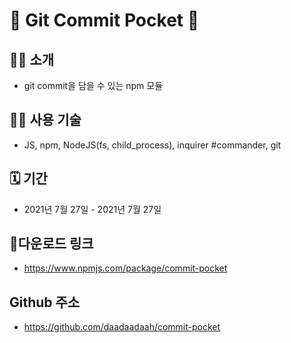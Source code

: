 # 🎁 Git Commit Pocket 🎁
## 🙇‍♀️ 소개
- git commit을 담을 수 있는 npm 모듈

## 👩‍💻 사용 기술
- JS, npm, NodeJS(fs, child_process), inquirer #commander, git

## 🗓️ 기간
- 2021년 7월 27일 - 2021년 7월 27일

## 다운로드 링크
- https://www.npmjs.com/package/commit-pocket

## Github 주소
- https://github.com/daadaadaah/commit-pocket
  
